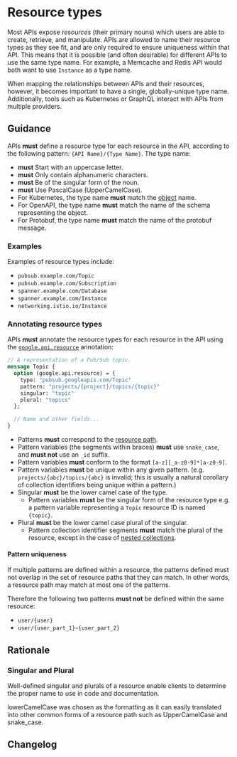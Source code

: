 # Resource types

Most APIs expose _resources_ (their primary nouns) which users are able to
create, retrieve, and manipulate. APIs are allowed to name their resource types
as they see fit, and are only required to ensure uniqueness within that API.
This means that it is possible (and often desirable) for different APIs to use
the same type name. For example, a Memcache and Redis API would both want to
use `Instance` as a type name.

When mapping the relationships between APIs and their resources, however, it
becomes important to have a single, globally-unique type name. Additionally,
tools such as Kubernetes or GraphQL interact with APIs from multiple providers.

## Guidance

APIs **must** define a resource type for each resource in the API, according to
the following pattern: `{API Name}/{Type Name}`. The type name:

- **must** Start with an uppercase letter.
- **must** Only contain alphanumeric characters.
- **must** Be of the singular form of the noun.
- **must** Use PascalCase (UpperCamelCase).
- For Kubernetes, the type name **must** match the [object][] name.
- For OpenAPI, the type name **must** match the name of the schema representing
  the object.
- For Protobuf, the type name **must** match the name of the protobuf message.

### Examples

Examples of resource types include:

- `pubsub.example.com/Topic`
- `pubsub.example.com/Subscription`
- `spanner.example.com/Database`
- `spanner.example.com/Instance`
- `networking.istio.io/Instance`

### Annotating resource types

APIs **must** annotate the resource types for each resource in the API using
the [`google.api.resource`][resource] annotation:

```proto
// A representation of a Pub/Sub topic.
message Topic {
  option (google.api.resource) = {
    type: "pubsub.googleapis.com/Topic"
    pattern: "projects/{project}/topics/{topic}"
    singular: "topic"
    plural: "topics"
  };

  // Name and other fields...
}
```

- Patterns **must** correspond to the [resource path][resource-paths].
- Pattern variables (the segments within braces) **must** use `snake_case`, and
  **must not** use an `_id` suffix.
- Pattern variables **must** conform to the format `[a-z][_a-z0-9]*[a-z0-9]`.
- Pattern variables **must** be unique within any given pattern. (e.g.
  `projects/{abc}/topics/{abc}` is invalid; this is usually a natural corollary
  of collection identifiers being unique within a pattern.)
- Singular **must** be the lower camel case of the type.
  - Pattern variables **must** be the singular form of the resource type e.g. a
    pattern variable representing a `Topic` resource ID is named `{topic}`.
- Plural **must** be the lower camel case plural of the singular.
  - Pattern collection identifier segments **must** match the plural of the
    resource, except in the case of [nested collections][].

#### Pattern uniqueness

If multiple patterns are defined within a resource, the patterns defined must
not overlap in the set of resource paths that they can match. In other words, a
resource path may match at most one of the patterns.

Therefore the following two patterns **must not** be defined within the same
resource:

- `user/{user}`
- `user/{user_part_1}~{user_part_2}`

## Rationale

### Singular and Plural

Well-defined singular and plurals of a resource enable clients to determine the
proper name to use in code and documentation.

lowerCamelCase was chosen as the formatting as it can easily translated into
other common forms of a resource path such as UpperCamelCase and snake_case.

<!-- prettier-ignore-start -->
[resource-paths]: /resource-paths
[API Group]: https://kubernetes.io/docs/concepts/overview/kubernetes-api/#api-groups
[nested collections]: ./0122.md#collection-identifiers
[Object]: https://github.com/kubernetes/community/blob/master/contributors/devel/sig-architecture/api-conventions.md#types-kinds
[resource]: https://github.com/googleapis/googleapis/blob/master/google/api/resource.proto
[service configuration]: https://github.com/googleapis/googleapis/blob/master/google/api/service.proto
<!-- prettier-ignore-end -->

## Changelog
